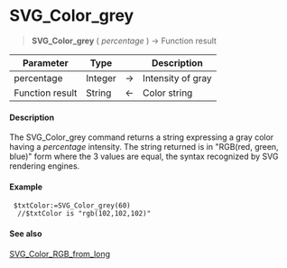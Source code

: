 # SVG_Color_grey

>**SVG_Color_grey** ( *percentage* ) -> Function result

| Parameter | Type |  | Description |
| --- | --- | --- | --- |
| percentage | Integer | &#8594; | Intensity of gray |
| Function result | String | &#8592; | Color string |



#### Description 

The SVG\_Color\_grey command returns a string expressing a gray color having a *percentage* intensity. The string returned is in "RGB(red, green, blue)" form where the 3 values are equal, the syntax recognized by SVG rendering engines.

#### Example 

```4d
 $txtColor:=SVG_Color_grey(60)
  //$txtColor is "rgb(102,102,102)"
```

#### See also 

[SVG\_Color\_RGB\_from\_long](SVG%5FColor%5FRGB%5Ffrom%5Flong.md)  